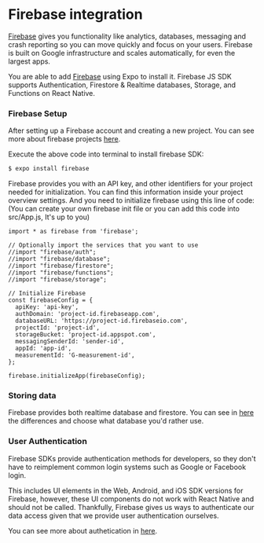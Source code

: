 # Firebase integration

[Firebase](https://firebase.google.com/docs) gives you functionality like analytics, databases, messaging and crash reporting so you can move quickly and focus on your users. Firebase is built on Google infrastructure and scales automatically, for even the largest apps.

You are able to add [Firebase](https://firebase.google.com/docs) using Expo to install it. Firebase JS SDK supports Authentication, Firestore & Realtime databases, Storage, and Functions on React Native.

### Firebase Setup

After setting up a Firebase account and creating a new project. You can see more about firebase projects [here](https://firebase.google.com/docs/projects/learn-more).

Execute the above code into terminal to install firebase SDK:

```bash
$ expo install firebase
```

Firebase provides you with an API key, and other identifiers for your project needed for initialization. You can find
this information inside your project overview settings. And you need to initialize firebase using this line of code:
(You can create your own firebase init file or you can add this code into src/App.js, It's up to you)

```
import * as firebase from 'firebase';

// Optionally import the services that you want to use
//import "firebase/auth";
//import "firebase/database";
//import "firebase/firestore";
//import "firebase/functions";
//import "firebase/storage";

// Initialize Firebase
const firebaseConfig = {
  apiKey: 'api-key',
  authDomain: 'project-id.firebaseapp.com',
  databaseURL: 'https://project-id.firebaseio.com',
  projectId: 'project-id',
  storageBucket: 'project-id.appspot.com',
  messagingSenderId: 'sender-id',
  appId: 'app-id',
  measurementId: 'G-measurement-id',
};

firebase.initializeApp(firebaseConfig);
```

### Storing data
Firebase provides both realtime database and firestore. You can see in [here](https://firebase.google.com/docs/database/rtdb-vs-firestore) the differences and choose what database you'd rather use.


### User Authentication
Firebase SDKs provide authentication methods for developers, so they don't have to reimplement common login systems such as Google or Facebook login.

This includes UI elements in the Web, Android, and iOS SDK versions for Firebase, however, these UI components do not work with React Native and should not be called. Thankfully, Firebase gives us ways to authenticate our data access given that we provide user authentication ourselves.

You can see more about authetication in [here](https://firebase.google.com/docs/auth/web/start).

